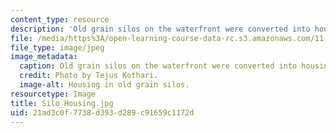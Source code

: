 ```yaml
---
content_type: resource
description: 'Old grain silos on the waterfront were converted into housing. '
file: /media/https%3A/open-learning-course-data-rc.s3.amazonaws.com/11-027-city-to-city-comparing-researching-and-writing-about-cities-spring-2006/21ad3c0f7738d393d289c91659c1172d_Silo_Housing.jpg
file_type: image/jpeg
image_metadata:
  caption: Old grain silos on the waterfront were converted into housing.
  credit: Photo by Tejus Kothari.
  image-alt: Housing in old grain silos.
resourcetype: Image
title: Silo_Housing.jpg
uid: 21ad3c0f-7738-d393-d289-c91659c1172d
---
```

